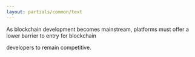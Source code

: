 ```yaml
---
layout: partials/common/text
---
```


As blockchain development becomes mainstream, platforms must offer a lower barrier to entry for blockchain

developers to remain competitive.
